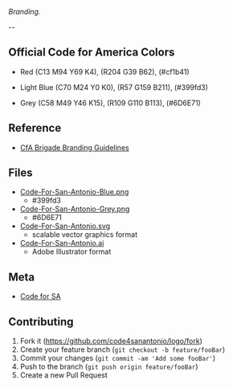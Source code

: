 _Branding._

--

## Official Code for America Colors

- Red
(C13  M94  Y69  K4), (R204  G39  B62), (#cf1b41)

- Light Blue
(C70 M24 Y0 K0), (R57 G159 B211), (#399fd3)

- Grey
(C58 M49 Y46  K15), (R109 G110 B113), (#6D6E71)


## Reference

- [CfA Brigade Branding Guidelines](https://www.codeforamerica.org/blog/2015/07/29/code-for-america-brigade-branding-guidelines/)

## Files

- [Code-For-San-Antonio-Blue.png](https://github.com/code4sanantonio/logo/blob/master/Code-for-San-Antonio-Blue.png)
    - #399fd3
- [Code-For-San-Antonio-Grey.png](https://github.com/code4sanantonio/logo/blob/master/Code-for-San-Antonio-Grey.png)
    - #6D6E71
- [Code-For-San-Antonio.svg](https://github.com/code4sanantonio/logo/blob/master/Code-for-San-Antonio.svg)
    - scalable vector graphics format
- [Code-For-San-Antonio.ai](https://github.com/code4sanantonio/logo/blob/master/Code-for-San-Antonio.ai)
    - Adobe Illustrator format



## Meta

- [Code for SA](https://github.com/code4sanantonio)

## Contributing

1. Fork it (<https://github.com/code4sanantonio/logo/fork>)
2. Create your feature branch (`git checkout -b feature/fooBar`)
3. Commit your changes (`git commit -am 'Add some fooBar'`)
4. Push to the branch (`git push origin feature/fooBar`)
5. Create a new Pull Request

